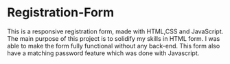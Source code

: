 # Registration-Form

This is a responsive registration form, made with HTML,CSS and JavaScript. The main purpose of this project is to solidify 
my skills in HTML form. I was able to make the form fully functional without any back-end. This form also have a matching password 
feature which was done with Javascript.

